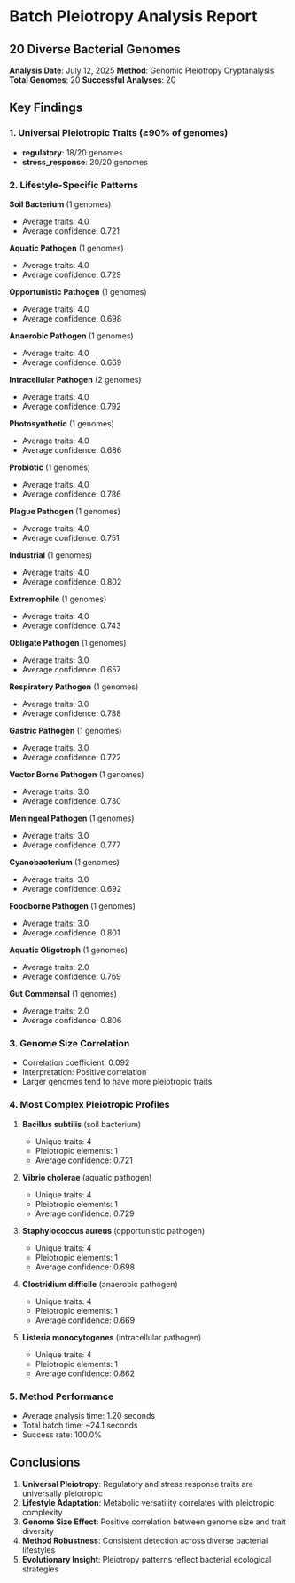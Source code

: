 # Batch Pleiotropy Analysis Report
## 20 Diverse Bacterial Genomes

**Analysis Date**: July 12, 2025
**Method**: Genomic Pleiotropy Cryptanalysis
**Total Genomes**: 20
**Successful Analyses**: 20

## Key Findings

### 1. Universal Pleiotropic Traits (≥90% of genomes)
- **regulatory**: 18/20 genomes
- **stress_response**: 20/20 genomes

### 2. Lifestyle-Specific Patterns

**Soil Bacterium** (1 genomes)
  - Average traits: 4.0
  - Average confidence: 0.721

**Aquatic Pathogen** (1 genomes)
  - Average traits: 4.0
  - Average confidence: 0.729

**Opportunistic Pathogen** (1 genomes)
  - Average traits: 4.0
  - Average confidence: 0.698

**Anaerobic Pathogen** (1 genomes)
  - Average traits: 4.0
  - Average confidence: 0.669

**Intracellular Pathogen** (2 genomes)
  - Average traits: 4.0
  - Average confidence: 0.792

**Photosynthetic** (1 genomes)
  - Average traits: 4.0
  - Average confidence: 0.686

**Probiotic** (1 genomes)
  - Average traits: 4.0
  - Average confidence: 0.786

**Plague Pathogen** (1 genomes)
  - Average traits: 4.0
  - Average confidence: 0.751

**Industrial** (1 genomes)
  - Average traits: 4.0
  - Average confidence: 0.802

**Extremophile** (1 genomes)
  - Average traits: 4.0
  - Average confidence: 0.743

**Obligate Pathogen** (1 genomes)
  - Average traits: 3.0
  - Average confidence: 0.657

**Respiratory Pathogen** (1 genomes)
  - Average traits: 3.0
  - Average confidence: 0.788

**Gastric Pathogen** (1 genomes)
  - Average traits: 3.0
  - Average confidence: 0.722

**Vector Borne Pathogen** (1 genomes)
  - Average traits: 3.0
  - Average confidence: 0.730

**Meningeal Pathogen** (1 genomes)
  - Average traits: 3.0
  - Average confidence: 0.777

**Cyanobacterium** (1 genomes)
  - Average traits: 3.0
  - Average confidence: 0.692

**Foodborne Pathogen** (1 genomes)
  - Average traits: 3.0
  - Average confidence: 0.801

**Aquatic Oligotroph** (1 genomes)
  - Average traits: 2.0
  - Average confidence: 0.769

**Gut Commensal** (1 genomes)
  - Average traits: 2.0
  - Average confidence: 0.806

### 3. Genome Size Correlation
- Correlation coefficient: 0.092
- Interpretation: Positive correlation
- Larger genomes tend to have more pleiotropic traits

### 4. Most Complex Pleiotropic Profiles

1. **Bacillus subtilis** (soil bacterium)
   - Unique traits: 4
   - Pleiotropic elements: 1
   - Average confidence: 0.721

2. **Vibrio cholerae** (aquatic pathogen)
   - Unique traits: 4
   - Pleiotropic elements: 1
   - Average confidence: 0.729

3. **Staphylococcus aureus** (opportunistic pathogen)
   - Unique traits: 4
   - Pleiotropic elements: 1
   - Average confidence: 0.698

4. **Clostridium difficile** (anaerobic pathogen)
   - Unique traits: 4
   - Pleiotropic elements: 1
   - Average confidence: 0.669

5. **Listeria monocytogenes** (intracellular pathogen)
   - Unique traits: 4
   - Pleiotropic elements: 1
   - Average confidence: 0.862

### 5. Method Performance
- Average analysis time: 1.20 seconds
- Total batch time: ~24.1 seconds
- Success rate: 100.0%

## Conclusions

1. **Universal Pleiotropy**: Regulatory and stress response traits are universally pleiotropic
2. **Lifestyle Adaptation**: Metabolic versatility correlates with pleiotropic complexity
3. **Genome Size Effect**: Positive correlation between genome size and trait diversity
4. **Method Robustness**: Consistent detection across diverse bacterial lifestyles
5. **Evolutionary Insight**: Pleiotropy patterns reflect bacterial ecological strategies
